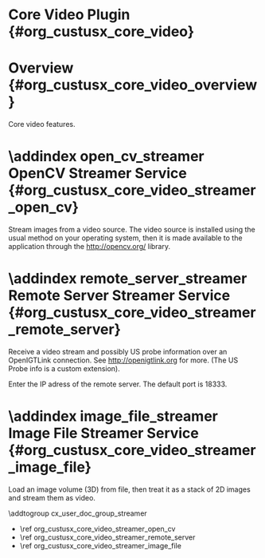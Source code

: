 Core Video Plugin {#org_custusx_core_video}
===================

Overview {#org_custusx_core_video_overview}
========================

Core video features.



\addindex open_cv_streamer
OpenCV Streamer Service {#org_custusx_core_video_streamer_open_cv}
===========================================================
Stream images from a video source.
The video source is installed using the usual method on your operating system, 
then it is made available to the application through the <http://opencv.org/> 
library.



\addindex remote_server_streamer
Remote Server Streamer Service {#org_custusx_core_video_streamer_remote_server}
===========================================================
Receive a video stream and possibly US probe information over an OpenIGTLink connection. 
See <http://openigtlink.org> for more. (The US Probe info is a custom extension).

Enter the IP adress of the remote server. The default port is 18333.



\addindex image_file_streamer
Image File Streamer Service {#org_custusx_core_video_streamer_image_file}
===========================================================
Load an image volume (3D) from file, then treat it as a stack of 2D images and 
stream them as video.




\addtogroup cx_user_doc_group_streamer

* \ref org_custusx_core_video_streamer_open_cv
* \ref org_custusx_core_video_streamer_remote_server
* \ref org_custusx_core_video_streamer_image_file

